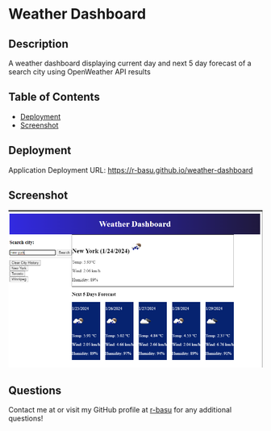 
  # Weather Dashboard
  
    
  ## Description
  A weather dashboard displaying current day and next 5 day forecast of a search city using OpenWeather API results

  ## Table of Contents
  - [Deployment](#deployment)
  - [Screenshot](#screenshot)

  ## Deployment
  Application Deployment URL: https://r-basu.github.io/weather-dashboard

  ## Screenshot
  ![Preview of website](./assets/images/weather-dashboard-example.png)

    
  ## Questions
  Contact me at  or visit my GitHub profile at [r-basu](https://github.com/r-basu) for any additional questions!
  